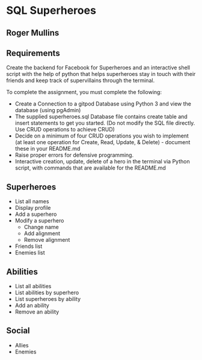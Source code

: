 # SQL Superheroes
## Roger Mullins

## Requirements

Create the backend for Facebook for Superheroes and an interactive shell script with the help of python that helps superheroes stay in touch with their friends and keep track of supervillains through the terminal.

To complete the assignment, you must complete the following:
- Create a Connection to a gitpod Database using Python 3 and view the database (using pgAdmin)
- The supplied superheroes.sql Database file contains create table and insert statements to get you started. (Do not modify the SQL file directly. Use CRUD operations to achieve CRUD)
- Decide on a minimum of four CRUD operations you wish to implement (at least one operation for Create, Read, Update, & Delete) - document these in your README.md
- Raise proper errors for defensive programming.
- Interactive creation, update, delete of a hero in the terminal via Python script, with commands that are available for the README.md

## Superheroes
- List all names
- Display profile
- Add a superhero
- Modify a superhero
    - Change name
    - Add alignment
    - Remove alignment
- Friends list
- Enemies list

## Abilities
- List all abilities
- List abilities by superhero
- List superheroes by ability
- Add an ability
- Remove an ability

## Social
- Allies
- Enemies